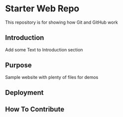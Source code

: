 # Starter Web Repo

This repository is for showing how Git and GitHub work

## Introduction

Add some Text to Introduction section

## Purpose

Sample website with plenty of files for demos

## Deployment

## How To Contribute